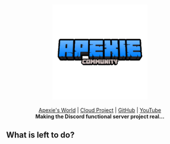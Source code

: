 <p align="center">
    <a href="https://github.com/ApexieDevelopment/ApexieServices"><img src="/assets/logo.png" height="256"></img></a>
    <br><br>
    <a href="https://dsc.gg/apexie">Apexie's World</a> |
    <a href="https://discord.gg/JzBaCVbweG">Cloud Project</a> |
    <a href="https://github.com/ApexieDevelopment">GitHub</a> |
    <a href="https://youtube.com/ItzLightyHD">YouTube</a><br>
    <b>Making the Discord functional server project real...</b>
</p>

## What is left to do?